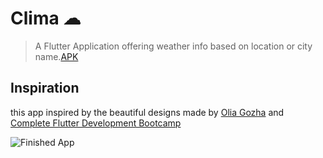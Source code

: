 
# Clima ☁
>A Flutter Application offering weather info based on location or  city name.[APK](https://drive.google.com/file/d/1f4A6fvAui2IiesslAjbrXLWBx0KUQdt0/view?usp=sharing)
## Inspiration
this  app inspired by the beautiful designs made by [Olia Gozha](https://dribbble.com/shots/4663154-) and [ Complete Flutter Development Bootcamp](https://www.udemy.com/course/flutter-bootcamp-with-dart/?referralCode=2B7724A180C0502A2547)

![Finished App](https://github.com/londonappbrewery/Images/blob/master/clima-demo.gif)

